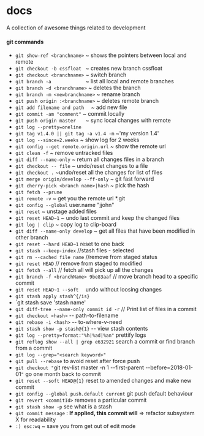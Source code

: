 # docs
A collection of awesome things related to development






#### git commands
- `git show-ref <branchname>`	~ shows the pointers between local and remote
- `git checkout -b cssfloat `	~ creates new branch cssfloat
- `git checkout <branchname>`	~ switch branch
- `git branch -a 			`	~ list all local and remote branches
- `git branch -d <branchname>`	~ deletes the branch
- `git branch -m <newbranchname>`	~ rename branch
- `git push origin :<branchname>`	~ deletes remote branch
- `git add filename and path  `	~ add new file
- `git commit -am "comment"`	~ commit locally
- `git push origin master	`	~ sync local changes with remote
- `git log --pretty=oneline`
- `git tag v1.4.0 || git tag -a v1.4 -m` ~'my version 1.4'
- `git log --since=2.weeks` ~ show log for 2 weeks
- `git config --get remote.origin.url` ~ show the remote url
- `git clean -f` ~ remove untracked files
- `git diff --name-only` ~ return all changes files in a branch
- `git checkout -- file` ~ undo/reset changes to a file
- `git checkout .` ~undo/reset all the changes for list of files
- `git merge origin/develop --ff-only` ~ git fast forward
- `git cherry-pick <branch name>|hash` ~ pick the hash
- `git fetch --prune`
- `git remote -v` ~ get you the remote url *.git
- `git config --global` user.name "jjohn"
- `git reset` ~ unstage added files
- `git reset HEAD~1` ~ undo last commit and keep the changed files
- `git log | clip` ~ copy log to clip-board
- `git diff --name-only develop` ~ get all files that have been modified in other branch
- `git reset --hard HEAD~1` reset to one back
- `git stash --keep-index` //stash files - selected
- `git rm --cached file name` //remove from staged status
- `git reset HEAD` // remove from staged to modified
- `git fetch --all` // fetch all will pick up all the changes
- `git branch -f <branchName> 9be83aaf` // move branch head to a specific commit
- `git reset HEAD~1 --soft  ` undo without loosing changes
- `git stash apply stash^{/is}`
- `git stash save 'stash name'
- `git diff-tree --name-only commit id -r` // Print list of files in a commit
- `git checkout <hash>` -- path-to-filename
- `git rebase -i <hash>`  -- to-where-v-need
- `git stash show -p stash@{1}` -- view stash contents
- `git log --pretty=format:"%h|%ad|%an"` prettify logs
- `git reflog show --all | grep e632921` search a commit or find branch from a commit
- `git log --grep="<search keyword>"`
- `git pull --rebase` to avoid reset after force push
- `git checkout "`git rev-list master  -n 1 --first-parent --before=2018-01-01`"`  go one month back to commit
- `git reset --soft HEAD@{1}` reset to amended changes and make new commit
- `git config --global push.default current` git push default behaviour
- `git revert <commitId>` removes a particular commit
- `git stash show -p` see what is a stash
- `git commit message` : **If applied, this commit will** => refactor subsystem X for readability
- `:) esc:wq` ~ save you from get out of edit mode



